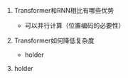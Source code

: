 1. Transformer和RNN相比有哪些优势
    - 可以并行计算（位置编码的必要性）
    
2. Transformer如何降低复杂度
    - holder
100. holder